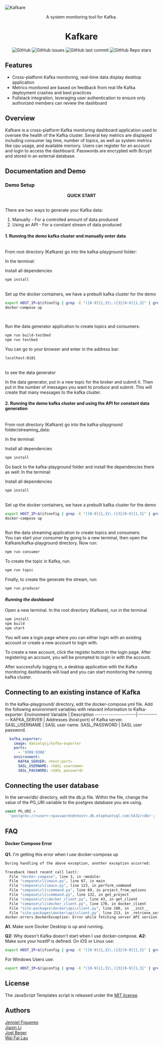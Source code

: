 ![Kafkare](./src/assets/KafKareLarge.png)

<div align="center">A system monitoring tool for Kafka.</div>

<div align="center">

<h1 align="center">
	<a>Kafkare</a>
</h1>

</div>

<p align="center">
  <img alt="GitHub" src="https://img.shields.io/github/license/oslabs-beta/KafKare">
  <img alt="GitHub issues" src="https://img.shields.io/github/issues-raw/oslabs-beta/KafKare?color=yellow">
  <img alt="GitHub last commit" src="https://img.shields.io/github/last-commit/oslabs-beta/KafKare?color=orange">
  <img alt="GitHub Repo stars" src="https://img.shields.io/github/stars/oslabs-beta/KafKare?style=social">  
</p>


## Features

- Cross-platform Kafka monitoring, real-time data display desktop application
- Metrics monitored are based on feedback from real life Kafka deployment crashes and best practices
- Fullstack integration, leveraging user authentication to ensure only authorized members can review the dashboard

## Overview

Kafkare is a cross-platform Kafka monitoring dashboard application used to oversee the health of the Kafka cluster. 
Several key metrics are displayed including consumer lag time, number of topics, as well as system metrics like cpu usage, and available memory. 
Users can register for an account and login to access the dashboard. Passwords are encrypted with Bcrypt and stored in an external database. 

## Documentation and Demo


### Demo Setup

<div align="center"><strong>QUICK START</strong></div>
<br>

There are two ways to generate your Kafka data: 
1. Manually - For a controlled amount of data produced
2. Using an API - For a constant stream of data produced


#### 1. Running the demo kafka cluster and manually enter data
<br>
From root directory (Kafkare) go into the kafka-playground folder:

In the terminal:

Install all dependencies
<br>
```sh
npm install
```
<br>
Set up the docker containers, we have a prebuilt kafka cluster for the demo
<br>

```sh
export HOST_IP=$(ifconfig | grep -E "([0-9]{1,3}\.){3}[0-9]{1,3}" | grep -v 127.0.0.1 | awk '{ print $2 }' | cut -f2 -d: | head -n1)
docker-compose up
```

<br>

Run the data generator application to create topics and consumers:
<br>
```sh
npm run build-testbed
npm run testbed
```
You can go to your browser and enter in the address bar:
<br>
```sh
localhost:8181
```
<br>
to see the data generator

In the data generator, put in a new topic for the broker and submit it.
Then put in the number of messages you want to produce and submit. This will create that many messages to the kafka cluster.


#### 2. Running the demo kafka cluster and using the API for constant data generation
<br>
From root directory (Kafkare) go into the kafka-playground folder/streaming_data:

In the terminal:

Install all dependencies
<br>

```sh
npm install
```

Go back to the kafka-playground folder and install the dependencies there as well:
In the terminal:

Install all dependencies
<br>
```sh
npm install
```

<br>
Set up the docker containers, we have a prebuilt kafka cluster for the demo
<br>

```sh
export HOST_IP=$(ifconfig | grep -E "([0-9]{1,3}\.){3}[0-9]{1,3}" | grep -v 127.0.0.1 | awk '{ print $2 }' | cut -f2 -d: | head -n1)
docker-compose up
```

<br>
Run the data streaming application to create topics and consumers:

<br>
You can start your consumer by going to a new terminal, then open the Kafkare/kafka-playground directory. Now run: 

```sh
npm run consumer
```

To create the topic in Kafka, run:

```sh
npm run topic
```

Finally, to create the generate the stream, run:

```sh
npm run producer
```

#### __*Running the dashboard*__

Open a new terminal. 
In the root directory (Kafkare), run in the terminal
<br>

```sh
npm install
npm build
npm start
```

You will see a login page where you can either login with an existing account or create a new account to login with. 

  To create a new account, click the register button in the login page. After registering an account, you will be prompted to login in with the account. 

After successfully logging in, a desktop application with the Kafka monitoring dashboards will load and you can start monitoring the running kafka cluster. 

## Connecting to an existing instance of Kafka
In the kafka-playground/ directory, edit the docker-compose.yml file. Add the following environment variables with relavant information to Kafka-exporter:
Environment Variable | Description
---------------------|------------
KAFKA_SERVER | Addresses (host:port) of Kafka server.
SASL_USERNAME | SASL user name.
SASL_PASSWORD | SASL user password.

```yml
  kafka_exporter:
    image: danielqsj/kafka-exporter
    ports:
      - '9308:9308'
    environment: 
      KAFKA_SERVER: <host:port>
      SASL_USERNAME: <SASL username>
      SASL_PASSWORD: <SASL password>
```

## Connecting the user database
In the server/db/ directory, edit the db.js file. Within the file, change the value of the PG_URI variable to the postgres database you are using. 

```javascript
const PG_URI =
  'postgres://<user>:<password>@<host>.db.elephantsql.com:5432/<db>';
```

## FAQ
#### Docker Compose Error
**Q1.** I'm getting this error when I use docker-compose up

```sh
During handling of the above exception, another exception occurred:

Traceback (most recent call last):
  File "docker-compose", line 3, in <module>
  File "compose\cli\main.py", line 67, in main
  File "compose\cli\main.py", line 123, in perform_command
  File "compose\cli\command.py", line 69, in project_from_options
  File "compose\cli\command.py", line 132, in get_project
  File "compose\cli\docker_client.py", line 43, in get_client
  File "compose\cli\docker_client.py", line 170, in docker_client
  File "site-packages\docker\api\client.py", line 188, in __init__
  File "site-packages\docker\api\client.py", line 213, in _retrieve_server_version
docker.errors.DockerException: Error while fetching server API version: (2, 'CreateFile', 'The system cannot find the file specified.')
```

**A1.** Make sure Docker Desktop is up and running. 
<br>


**Q2:** Why doesn't Kafka doesn't start when I use docker-compose.
**A2:** Make sure your hostIP is defined. 
On iOS or Linux use:
```sh
export HOST_IP=$(ifconfig | grep -E "([0-9]{1,3}\.){3}[0-9]{1,3}" | grep -v 127.0.0.1 | awk '{ print $2 }' | cut -f2 -d: | head -n1)
```

For Windows Users use:
```sh
export HOST_IP=$(ipconfig | grep -E "([0-9]{1,3}\.){3}[0-9]{1,3}" | grep -v 127.0.0.1 | awk '{ print $14 }' | cut -f2 -d: | head -n1)
```

## License

The JavaScript Templates script is released under the
[MIT license](https://opensource.org/licenses/MIT).

## Authors

[Jenniel Figuereo](https://github.com/jfiguereo89)  
[Jiaxin Li](https://github.com/lijiaxingogo)  
[Joel Beger](https://github.com/jtbeger)  
[Wai Fai Lau](https://github.com/wlau8088/)
